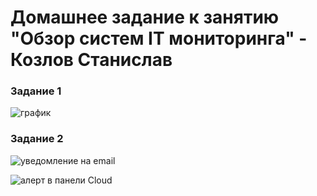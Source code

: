 # Домашнее задание к занятию "Обзор систем IT мониторинга" - Козлов Станислав

### Задание 1

![график](https://github.com/stkv1/smon-01/tree/main/img/005.png)


### Задание 2
![уведомление на email](https://github.com/stkv1/smon-01/tree/main/img/005.png)

![алерт в панели Cloud](https://github.com/stkv1/smon-01/tree/main/img/006.png)
